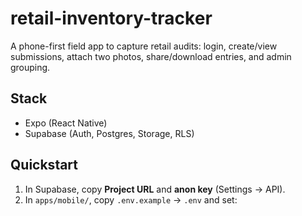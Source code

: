# retail-inventory-tracker
A phone-first field app to capture retail audits: login, create/view submissions, attach two photos, share/download entries, and admin grouping.

## Stack
- Expo (React Native)
- Supabase (Auth, Postgres, Storage, RLS)

## Quickstart
1) In Supabase, copy **Project URL** and **anon key** (Settings → API).
2) In `apps/mobile/`, copy `.env.example` → `.env` and set:
